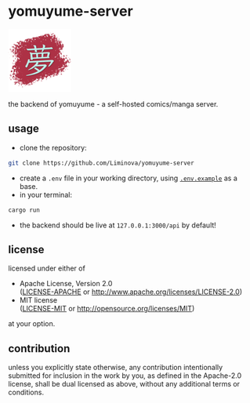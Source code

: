 # yomuyume-server

<img src="assets/yomuyume.png" alt="yomuyume logo" width="128" height="128">

the backend of yomuyume - a self-hosted comics/manga server.

## usage

- clone the repository:

```bash
git clone https://github.com/Liminova/yomuyume-server
```

- create a `.env` file in your working directory, using [`.env.example`](.env.example) as a base.
- in your terminal:

```bash
cargo run
```

- the backend should be live at `127.0.0.1:3000/api` by default!

## license

licensed under either of

- Apache License, Version 2.0  
  ([LICENSE-APACHE](LICENSE-APACHE) or http://www.apache.org/licenses/LICENSE-2.0)
- MIT license  
  ([LICENSE-MIT](LICENSE-MIT) or http://opensource.org/licenses/MIT)

at your option.

## contribution

unless you explicitly state otherwise, any contribution intentionally submitted
for inclusion in the work by you, as defined in the Apache-2.0 license, shall be
dual licensed as above, without any additional terms or conditions.
